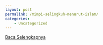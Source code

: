 ```yaml
---
layout: post
permalink: /mimpi-selingkuh-menurut-islam/
categories:
    - Uncategorized
---
```


[Baca Selengkapnya](/07)